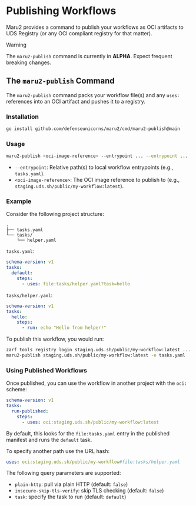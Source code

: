 # Publishing Workflows

Maru2 provides a command to publish your workflows as OCI artifacts to UDS Registry (or any OCI compliant registry for that matter).

> [!WARNING]
> The `maru2-publish` command is currently in **ALPHA**. Expect frequent breaking changes.

<!--
TODO: once out of ALPHA, this doc MAY be merged into ./syntax.md.

At the very minimum, ./syntax.md MUST be updated to showcase the `oci:` uses syntax and query parameters.
-->

## The `maru2-publish` Command

The `maru2-publish` command packs your workflow file(s) and any `uses:` references into an OCI artifact and pushes it to a registry.

### Installation

```sh
go install github.com/defenseunicorns/maru2/cmd/maru2-publish@main
```

### Usage

```sh
maru2-publish <oci-image-reference> --entrypoint ... --entrypoint ...
```

- `--entrypoint`: Relative path(s) to local workflow entrypoints (e.g., `tasks.yaml`).
- `<oci-image-reference>`: The OCI image reference to publish to (e.g., `staging.uds.sh/public/my-workflow:latest`).

### Example

Consider the following project structure:

```plaintext
.
├── tasks.yaml
└── tasks/
    └── helper.yaml
```

`tasks.yaml`:

```yaml
schema-version: v1
tasks:
  default:
    steps:
      - uses: file:tasks/helper.yaml?task=hello
```

`tasks/helper.yaml`:

```yaml
schema-version: v1
tasks:
  hello:
    steps:
      - run: echo "Hello from helper!"
```

To publish this workflow, you would run:

```sh
zarf tools registry login staging.uds.sh/public/my-workflow:latest ...
maru2-publish staging.uds.sh/public/my-workflow:latest -e tasks.yaml
```

### Using Published Workflows

Once published, you can use the workflow in another project with the `oci:` scheme:

```yaml
schema-version: v1
tasks:
  run-published:
    steps:
      - uses: oci:staging.uds.sh/public/my-workflow:latest
```

By default, this looks for the `file:tasks.yaml` entry in the published manifest and runs the `default` task.

To specify another path use the URL hash:

```yaml
uses: oci:staging.uds.sh/public/my-workflow#file:tasks/helper.yaml
```

The following query parameters are supported:

- `plain-http`: pull via plain HTTP (default: `false`)
- `insecure-skip-tls-verify`: skip TLS checking (default: `false`)
- `task`: specify the task to run (default: `default`)
